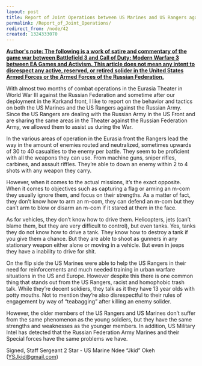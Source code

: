 ```yaml
---
layout: post
title: Report of Joint Operations between US Marines and US Rangers against the Russian Federation Army.
permalink: /Report_of_Joint_Operations/
redirect_from: /node/42
created: 1324333070
---
```

<u><b>Author's note: The following is a work of satire and  commentary of the game war between Battlefield 3 and  Call of Duty: Modern Warfare 3 between EA Games and Activism. This article does not mean any intent to disrespect any active, reserved, or retired solider in the United States Armed Forces or the Armed Forces of the Russian Federation.</b></u> 

With almost two months of combat operations in the Eurasia Theater in World War III against the Russian Federation and sometime after our deployment in the Karkand front, I like to report on the behavior and tactics on both the US Marines and the US Rangers against the Russian Army. Since the US Rangers are dealing with the Russian Army in the US Front and are sharing the same areas in the Theater against the Russian Federation Army, we allowed them to assist us during the War. 

In the various areas of operation in the Eurasia front the Rangers lead the way in the amount of enemies routed and neutralized, sometimes upwards of 30 to 40 casualties to the enemy per battle. They seem to be proficient with all the weapons they can use. From machine guns, sniper rifles, carbines, and assault riffles. They’re able to down an enemy within 2 to 4 shots with any weapon they carry. 

However, when it comes to the actual missions, it’s the exact opposite. When it comes to objectives such as capturing a flag or arming an m-com they usually ignore them, and focus on their strengths. As a matter of fact, they don’t know how to arm an m-com, they can defend an m-com but they can’t arm to blow or disarm an m-com if it stared at them in the face.

As for vehicles, they don’t know how to drive them. Helicopters, jets (can’t blame them, but they are very difficult to control), but even tanks. Yes, tanks they do not know how to drive a tank. They know how to destroy a tank if you give them a chance. But they are able to shoot as gunners in any stationary weapon either alone or moving in a vehicle. But even in jeeps they have a inability to drive for shit.

On the flip side the US Marines were able to help the US Rangers in their need for reinforcements and much needed training in urban warfare situations in the US and Europe. However despite this there is one common thing that stands out from the US Rangers, racist and homophobic trash talk. While they’re decent soldiers, they talk as it they have 13 year olds with potty mouths. Not to mention they’re also disrespectful to their rules of engagement by way of “teabagging” after killing an enemy solider.

However, the older members of the US Rangers and US Marines don’t suffer from the same phenomenon   as the young soldiers, but they have the same strengths and weaknesses as the younger members. In addition, US Military Intel has detected that the Russian Federation Army Marines and their Special forces have the same problems we have.

Signed,
Staff Sergeant 2 Star - US Marine Ndee “Jkid” Okeh (YSJkid@gmail.com)
